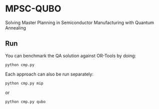 # MPSC-QUBO
Solving Master Planning in Semiconductor Manufacturing with Quantum Annealing

## Run
You can benchmark the QA solution against OR-Tools by doing:
```
python cmp.py
```

Each approach can also be run separately:
```
python cmp.py mip
```
or
```
python cmp.py qubo
```

